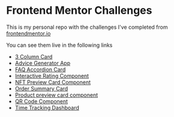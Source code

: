 # **Frontend Mentor Challenges**

This is my personal repo with the challenges I've completed from [frontendmentor.io](https://frontendmentor.io)<br>

You can see them live in the following links

- [3 Column Card](https://3-column-card-fcc.netlify.app/)
- [Advice Generator App](https://advice-generator-app-fcc.netlify.app/)
- [FAQ Accordion Card](https://faq-accordion-card-fcc.netlify.app/)
- [Interactive Rating Component](https://qr-code-fcc.netlify.app/)
- [NFT Preview Card Component](https://nft-card-preview-fcc.netlify.app/)
- [Order Summary Card](https://order-summary-fcc.netlify.app/)
- [Product preview card component](https://product-preview-card-fcc.netlify.app/)
- [QR Code Component](https://qr-code-fcc.netlify.app/)
- [Time Tracking Dashboard ](https://time-tracking-dashboard-fcc.netlify.app/)
